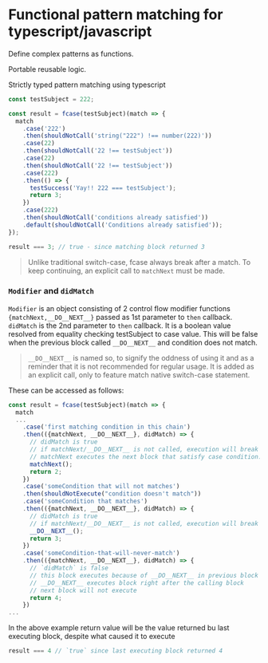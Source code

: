# Functional pattern matching for typescript/javascript

Define complex patterns as functions.

Portable reusable logic.

Strictly typed pattern matching using typescript

```ts
const testSubject = 222;
```

```ts
const result = fcase(testSubject)(match => {
  match
    .case('222')
    .then(shouldNotCall('string("222") !== number(222)'))
    .case(22)
    .then(shouldNotCall('22 !== testSubject'))
    .case(22)
    .then(shouldNotCall('22 !== testSubject'))
    .case(222)
    .then(() => {
      testSuccess('Yay!! 222 === testSubject');
      return 3;
    })
    .case(222)
    .then(shouldNotCall('conditions already satisfied'))
    .default(shouldNotCall('Conditions already satisfied'));
});
```

```ts
result === 3; // true - since matching block returned 3
```

> Unlike traditional switch-case, fcase always break after a match.
> To keep continuing, an explicit call to `matchNext` must be made.

### `Modifier` and `didMatch`

`Modifier` is an object consisting of 2 control flow modifier functions `{matchNext,__DO__NEXT__}` passed as 1st parameter to `then` callback. 
`didMatch` is the 2nd parameter to `then` callback. It is a boolean value resolved from equality checking testSubject to case value. This will be false when the previous block called `__DO__NEXT__` and condition does not match.

> `__DO__NEXT__` is named so, to signify the oddness of using it and as a reminder that it is not recommended for regular usage. It is added as an explicit call, only to feature match native switch-case statement.

These can be accessed as follows:

```ts
const result = fcase(testSubject)(match => {
  match
  ...
    .case('first matching condition in this chain')
    .then(({matchNext, __DO__NEXT__}, didMatch) => {
      // didMatch is true
      // if matchNext/__DO__NEXT__ is not called, execution will break here
      // matchNext executes the next block that satisfy case condition.
      matchNext();
      return 2;
    })
    .case('someCondition that will not matches')
    .then(shouldNotExecute("condition doesn't match"))
    .case('someCondition that matches')
    .then(({matchNext, __DO__NEXT__}, didMatch) => {
      // didMatch is true
      // if matchNext/__DO__NEXT__ is not called, execution will break here
      __DO__NEXT__();
      return 3;
    })
    .case('someCondition-that-will-never-match')
    .then(({matchNext, __DO__NEXT__}, didMatch) => {
      // `didMatch` is false
      // this block executes because of __DO__NEXT__ in previous block
      // __DO__NEXT__ executes block right after the calling block
      // next block will not execute
      return 4;
    })
...

```
In the above example return value will be the value returned bu last executing block, despite what caused it to execute
```ts
result === 4 // `true` since last executing block returned 4
```
